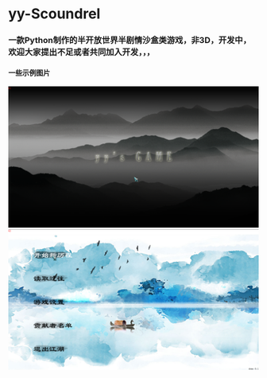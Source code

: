 # yy-Scoundrel
### 一款Python制作的半开放世界半剧情沙盒类游戏，非3D，开发中，欢迎大家提出不足或者共同加入开发，，，
#### 一些示例图片
![图片1](https://github.com/3493620082/yy-Scoundrel/blob/main/Example%20image/%E5%9B%BE%E7%89%871.png)
![图片2](https://github.com/3493620082/yy-Scoundrel/blob/main/Example%20image/%E5%9B%BE%E7%89%872.png)
